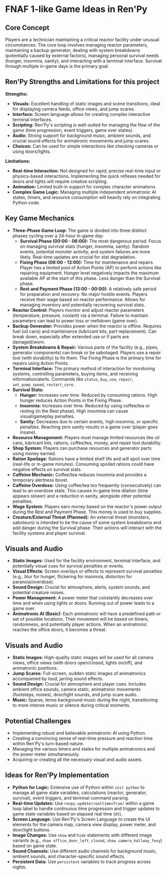 # FNAF 1-like Game Ideas in Ren'Py

## Core Concept

Players are a technician maintaining a critical reactor facility under unusual circumstances. The core loop involves managing reactor parameters, maintaining a backup generator, dealing with system breakdowns (potentially caused by external factors), managing personal survival needs (hunger, insomnia, sanity), and interacting with a terminal interface. Survival through multiple in-game days is the primary goal.

## Ren'Py Strengths and Limitations for this project

**Strengths:**

*   **Visuals:** Excellent handling of static images and scene transitions, ideal for displaying camera feeds, office views, and jump scares.
*   **Interface:** Screen language allows for creating complex interactive terminal interfaces.
*   **Scripting:** Ren'Py's scripting is well-suited for managing the flow of the game (time progression, event triggers, game over states).
*   **Audio:** Strong support for background music, ambient sounds, and crucial sound effects for animatronic movements and jump scares.
*   **Choices:** Can be used for simple interactions like checking cameras or using doors/lights.

**Limitations:**

*   **Real-time Interaction:** Not designed for rapid, precise real-time input or physics-based interactions. Implementing the quick reflexes needed for doors and lights will require creative scripting.
*   **Animation:** Limited built-in support for complex character animations.
*   **Complex Game Logic:** Managing multiple independent animatronic AI states, timers, and resource consumption will heavily rely on integrating Python code.

## Key Game Mechanics

*   **Three-Phase Game Loop:** The game is divided into three distinct phases cycling over a 24-hour in-game day:
    *   **Survival Phase (00:00 - 06:00):** The most dangerous period. Focus on managing survival stats (hunger, insomnia, sanity). Random events, potential monster activity, and system failures are more likely. Real-time updates are crucial for stat degradation.
    *   **Fixing Phase (06:00 - 13:00):** Time for maintenance and repairs. Player has a limited pool of Action Points (AP) to perform actions like repairing equipment. Hunger level negatively impacts the maximum available AP at the start of this phase. Less danger than the Survival phase.
    *   **Rest and Payment Phase (13:00 - 00:00):** A relatively safe period for preparation and recovery. No major hostile events. Players receive their wage based on reactor performance. Allows for managing inventory and potentially recovering survival stats.
*   **Reactor Control:** Players monitor and adjust reactor parameters (temperature, pressure, coolant) via a terminal. Failure to maintain parameters can lead to power loss or meltdown (game over).
*   **Backup Generator:** Provides power when the reactor is offline. Requires fuel (oil cans) and maintenance (lubricant kits, part replacement). Can break down, especially after extended use or if parts are damaged/worn.
*   **System Breakdowns & Repair:** Various parts of the facility (e.g., pipes, generator components) can break or be sabotaged. Players use a repair tool (with durability) to fix them. The Fixing Phase is the primary time for repairs using Action Points.
*   **Terminal Interface:** The primary method of interaction for monitoring systems, controlling parameters, buying items, and receiving information/alerts. Commands like `status`, `buy`, `use`, `repair`, `set_pump_speed`, `restart_core`.
*   **Survival Stats:**
    *   **Hunger:** Increases over time. Reduced by consuming rations. High hunger reduces Action Points in the Fixing Phase.
    *   **Insomnia:** Increases over time. Reduced by using coffee/tea or resting (in the Rest phase). High insomnia can cause visual/gameplay penalties.
    *   **Sanity:** Decreases due to certain events, high insomnia, or specific penalties. Reaching zero sanity results in a game over (player goes insane).
*   **Resource Management:** Players must manage limited resources like oil cans, lubricant kits, rations, coffee/tea, money, and repair tool durability.
*   **Shop System:** Players can purchase resources and generator parts using money earned.
*   **Ration Spoilage:** Rations have a limited shelf life and will spoil over time (real-life or in-game minutes). Consuming spoiled rations could have negative effects on survival stats.
*   **Caffeine Mechanic:** Coffee/tea reduces insomnia and provides a temporary alertness boost.
*   **Caffeine Overdose:** Using coffee/tea too frequently (consecutively) can lead to an overdose state. This causes in-game time dilation (time appears slower) and a reduction in sanity, alongside other potential penalties.
*   **Wage System:** Players earn money based on the reactor's power output during the Rest and Payment Phase. This money is used to buy supplies.
*   **Creature/External Threat (Planned):** An external threat (monsters, saboteurs) is intended to be the cause of some system breakdowns and add danger during the Survival phase. Their actions will interact with the facility systems and player survival.

## Visuals and Audio

*   **Static Images:** Used for the facility environment, terminal interface, and potentially visual cues for survival penalties or events.
*   **Visual Effects:** Screen overlays or effects to represent survival penalties (e.g., blur for hunger, flickering for insomnia, distortion for paranoia/overdose).
*   **Sound Design:** Crucial for atmosphere, alerts, system sounds, and potential creature noises.
*   **Power Management:** A power meter that constantly decreases over time and when using lights or doors. Running out of power leads to a game over.
*   **Animatronic AI (Basic):** Each animatronic will have a predefined path or set of possible locations. Their movement will be based on timers, randomness, and potentially player actions. When an animatronic reaches the office doors, it becomes a threat.

## Visuals and Audio

*   **Static Images:** High-quality static images will be used for all camera views, office views (with doors open/closed, lights on/off), and animatronic positions.
*   **Jump Scares:** Full-screen, sudden static images of animatronics accompanied by loud, jarring sound effects.
*   **Sound Design:** Crucial for atmosphere and player cues. Includes ambient office sounds, camera static, animatronic movements (footsteps, noises), door/light sounds, and jump scare audio.
*   **Music:** Sparse, tense background music during the night, transitioning to more intense music or silence during critical moments.

## Potential Challenges

*   Implementing robust and believable animatronic AI using Python.
*   Creating a convincing sense of real-time pressure and reaction time within Ren'Py's turn-based nature.
*   Managing the various timers and states for multiple animatronics and the power meter simultaneously.
*   Acquiring or creating all the necessary visual and audio assets.

## Ideas for Ren'Py Implementation

*   **Python for Logic:** Extensive use of Python within `init python` to manage all game state variables, calculations (reactor, generator, survival), event triggers, and terminal command parsing.
*   **Real-time Updates:** Use `renpy.update(realtime=True)` within a game loop label to handle continuous time progression and trigger updates to game state variables based on elapsed real time (`dt`).
*   **Screen Language:** Use Ren'Py's Screen Language to create the UI elements for the camera map, camera view display, power meter, and door/light buttons.
*   **Image Changes:** Use `show` and `hide` statements with different image variants (e.g., `show office_door_left_closed`, `show camera_hallway_foxy`) based on game state.
*   **Sound Channels:** Use different audio channels for background music, ambient sounds, and character-specific sound effects.
*   **Persistent Data:** Use `persistent` variables to track progress across nights.